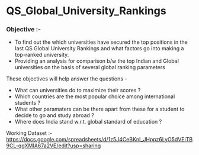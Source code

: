 # QS_Global_University_Rankings

### Objective :- 
- To find out the which universities have secured the top positions in the last QS Global University Rankings and what factors go into making a top-ranked university.
- Providing an analysis for comparison b/w the top Indian and Global universities on the basis of several global ranking parameters

These objectives will help answer the questions - 
- What can universities do to maximize their scores ?
- Which countries are the most popular choice among international students ?
- What other paramaters can be there apart from these for a student to decide to go and study abroad ?
- Where does India stand w.r.t. global standard of education ?




Working Dataset :- https://docs.google.com/spreadsheets/d/1z5J4CeBKnI_JHppz6LyO5dVEiTB9CL-qgXMIA67a2VE/edit?usp=sharing
